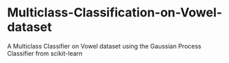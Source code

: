 # Multiclass-Classification-on-Vowel-dataset
A Multiclass Classifier on Vowel dataset using the Gaussian Process Classifier from scikit-learn
